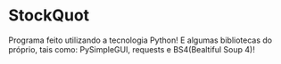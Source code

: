 # StockQuot
 Programa feito utilizando a tecnologia Python! E algumas bibliotecas do próprio, tais como: PySimpleGUI, requests e BS4(Bealtiful Soup 4)!

